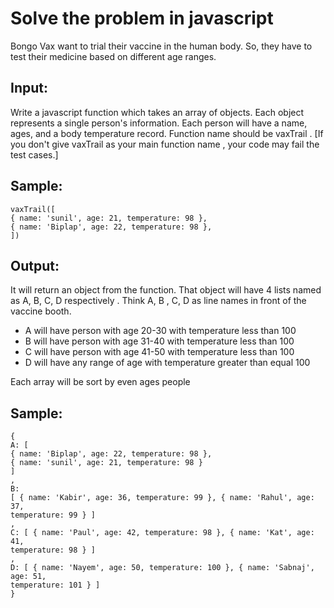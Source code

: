 # Solve the problem in javascript
Bongo Vax want to trial their vaccine in the human body. So, they have to test their
medicine based on different age ranges.

## Input:
Write a javascript function which takes an array of objects. Each object represents
a single person's information.
Each person will have a name, ages, and a body temperature record.
Function name should be vaxTrail . [If you don't give vaxTrail as your main
function name , your code may fail the test cases.]

## Sample:
```
vaxTrail([
{ name: 'sunil', age: 21, temperature: 98 },
{ name: 'Biplap', age: 22, temperature: 98 },
])
```
## Output:

It will return an object from the function. That object will have 4 lists named as A, B,
C, D respectively . Think A, B , C, D as line names in front of the vaccine booth.
- A will have person with age 20-30 with temperature less than 100
- B will have person with age 31-40 with temperature less than 100
- C will have person with age 41-50 with temperature less than 100
- D will have any range of age with temperature greater than equal 100

Each array will be sort by even ages people

## Sample:
```
{
A: [
{ name: 'Biplap', age: 22, temperature: 98 },
{ name: 'sunil', age: 21, temperature: 98 }
]
,
B:
[ { name: 'Kabir', age: 36, temperature: 99 }, { name: 'Rahul', age: 37,
temperature: 99 } ]
,
C: [ { name: 'Paul', age: 42, temperature: 98 }, { name: 'Kat', age: 41,
temperature: 98 } ]
,
D: [ { name: 'Nayem', age: 50, temperature: 100 }, { name: 'Sabnaj', age: 51,
temperature: 101 } ]
}
```